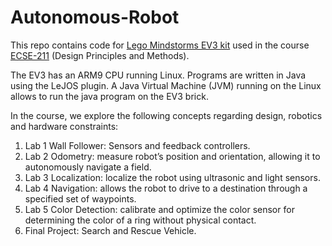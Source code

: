 # Autonomous-Robot
This repo contains code for [Lego Mindstorms EV3 kit](https://en.wikipedia.org/wiki/Lego_Mindstorms_EV3) used in the course [ECSE-211](https://www.mcgill.ca/study/2021-2022/courses/ecse-211) (Design Principles and Methods).

The EV3 has an ARM9 CPU running Linux. Programs are written in Java using the LeJOS plugin. A Java Virtual Machine (JVM) running on the Linux allows to run the java program on the EV3 brick.

In the course, we explore the following concepts regarding design, robotics and hardware constraints:

1) Lab 1 Wall Follower: Sensors and feedback controllers.
2) Lab 2 Odometry: measure robot’s position and orientation, allowing it to autonomously navigate a field.
3) Lab 3 Localization: localize the robot using ultrasonic and light sensors.
4) Lab 4 Navigation: allows the robot to drive to a destination through a specified set of waypoints.
5) Lab 5 Color Detection: calibrate and optimize the color sensor for determining the color of a ring without physical contact. 
6) Final Project: Search and Rescue Vehicle.


